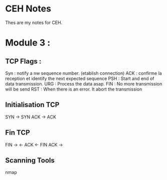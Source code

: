 # CEH Notes

Thes are my notes for CEH.

# Module 3 : 

## TCP Flags :

Syn :  notify a nw sequence number. (etablish connection)
ACK : confirme la reception et identify the next expected sequence
PSH : Start and end of data transmission.
URG : Process the data asap.
FIN : No more transmission will be send 
RST : When there is an error. It abort the transmission

## Initialisation TCP
SYN -> SYN ACK -> ACK 

## Fin TCP 

FIN -> 
<- ACK
<- FIN
ACK ->

## Scanning Tools

nmap <options> <Target IP> 

